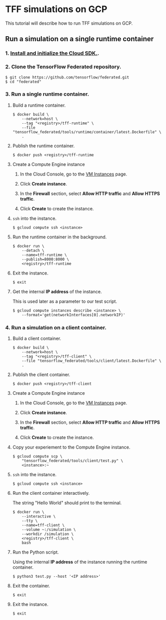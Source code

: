 # TFF simulations on GCP

This tutorial will describe how to run TFF simulations on GCP.

## Run a simulation on a single runtime container

### 1. [Install and initialize the Cloud SDK.](https://cloud.google.com/sdk/docs/quickstarts).

### 2. Clone the TensorFlow Federated repository.

```shell
$ git clone https://github.com/tensorflow/federated.git
$ cd "federated"
```

### 3. Run a single runtime container.

1.  Build a runtime container.

    ```shell
    $ docker build \
        --network=host \
        --tag "<registry>/tff-runtime" \
        --file "tensorflow_federated/tools/runtime/container/latest.Dockerfile" \
        .
    ```

1.  Publish the runtime container.

    ```shell
    $ docker push <registry>/tff-runtime
    ```

1.  Create a Compute Engine instance

    1.  In the Cloud Console, go to the
        [VM Instances](https://console.cloud.google.com/compute/instances) page.

    1.  Click **Create instance**.

    1.  In the **Firewall** section, select **Allow HTTP traffic** and **Allow
        HTTPS traffic**.

    1.  Click **Create** to create the instance.

1.  `ssh` into the instance.

    ```shell
    $ gcloud compute ssh <instance>
    ```

1.  Run the runtime container in the background.

    ```shell
    $ docker run \
        --detach \
        --name=tff-runtime \
        --publish=8000:8000 \
        <registry>/tff-runtime
    ```

1.  Exit the instance.

    ```shell
    $ exit
    ```

1.  Get the internal **IP address** of the instance.

    This is used later as a parameter to our test script.

    ```shell
    $ gcloud compute instances describe <instance> \
        --format='get(networkInterfaces[0].networkIP)'
    ```

### 4. Run a simulation on a client container.

1.  Build a client container.

    ```shell
    $ docker build \
        --network=host \
        --tag "<registry>/tff-client" \
        --file "tensorflow_federated/tools/client/latest.Dockerfile" \
        .
    ```

1.  Publish the client container.

    ```shell
    $ docker push <registry>/tff-client
    ```

1.  Create a Compute Engine instance

    1.  In the Cloud Console, go to the
        [VM Instances](https://console.cloud.google.com/compute/instances) page.

    1.  Click **Create instance**.

    1.  In the **Firewall** section, select **Allow HTTP traffic** and **Allow
        HTTPS traffic**.

    1.  Click **Create** to create the instance.

1.  Copy your experiement to the Compute Engine instance.

    ```shell
    $ gcloud compute scp \
        "tensorflow_federated/tools/client/test.py" \
        <instance>:~
    ```

1.  `ssh` into the instance.

    ```shell
    $ gcloud compute ssh <instance>
    ```

1.  Run the client container interactively.

    The string "Hello World" should print to the terminal.

    ```shell
    $ docker run \
        --interactive \
        --tty \
        --name=tff-client \
        --volume ~:/simulation \
        --workdir /simulation \
        <registry>/tff-client \
        bash
    ```

1.  Run the Python script.

    Using the internal **IP address** of the instance running the runtime
    container.

    ```shell
    $ python3 test.py --host '<IP address>'
    ```

1.  Exit the container.

    ```shell
    $ exit
    ```

1.  Exit the instance.

    ```shell
    $ exit
    ```
